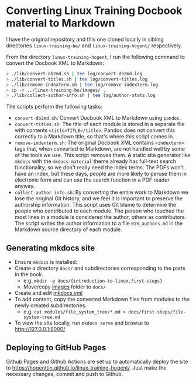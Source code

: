 # Converting Linux Training Docbook material to Markdown

I have the original repository and this one cloned locally in sibling directories `linux-training-be/` and `linux-training-hogent/` respectively.

From the directory `linux-training-hogent`, I run the following command to convert the Docbook XML to Markdown:

```bash
> ./lib/convert-db2md.sh | tee log/convert-db2md.log
> ./lib/convert-titles.sh | tee log/convert-titles.log
> ./lib/remove-indexterm.sh | tee log/remove-indexterm.log
> cp -r ../linux-training-be/images/ .
> ./lib/collect-author-info.sh | tee log/author-stats.log
```

The scripts perform the following tasks:

- `convert-db2md.sh`: Convert Docbook XML to Markdown using `pandoc`.
- `convert-titles.sh`: The title of each module is stored in a separate file with contents `<title>TITLE</title>`. Pandoc does not convert this correctly to a Markdown title, so that's where this script comes in.
- `remove-indexterm.sh`: The original Docbook XML contains `<indexterm>` tags that, when converted to Markdown, are not handled well by some of the tools we use. This script removes them. A static site generator like `mkdocs` with the `mkdocs-material` theme already has full-text search functionality, so we don't really need the index terms. The PDFs won't have an index, but these days, people are more likely to peruse them in electronic form and can use the search function in a PDF reader anyway.
- `collect-author-info.sh`: By converting the entire work to Markdown we lose the original Git history, and we feel it is important to preserve the authorship information. This script uses Git blame to determine the people who contributed to each module. The person who touched the most lines in a module is considered the author, others as contributors. The script writes the author information to a file `015_authors.md` in the Markdown source directory of each module.

## Generating mkdocs site

- Ensure `mkdocs` is installed:
- Create a directory `docs/` and subdirectories corresponding to the parts in the book.
    - e.g. `mkdir -p docs/{introduction-to-linux,first-steps}`
    - Move/copy [images](https://github.com/linuxtraining/lt/tree/master/images) folder to `docs/`
- Create and edit [mkdocs.yml](mkdocs.yml)
- To add content, copy the converted Markdown files from modules to the newly created subdirectories.
    - e.g. `cat modules/file_system_tree/*.md > docs/first-steps/file-system-tree.md`
- To view the site locally, run `mkdocs serve` and browse to <http://127.0.0.1:8000/>

## Deploying to GitHub Pages

Github Pages and Github Actions are set up to automatically deploy the site to <https://hogenttin.github.io/linux-training-hogent/>. Just make the necessary changes, commit and push to Github.
